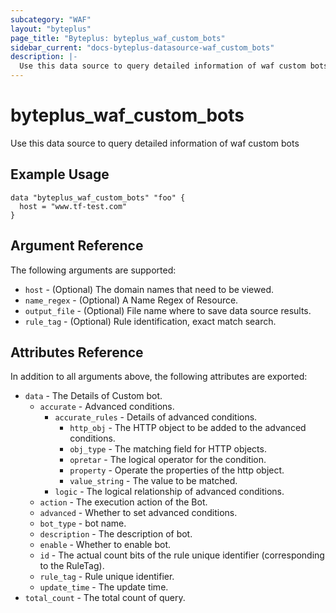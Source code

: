 ```yaml
---
subcategory: "WAF"
layout: "byteplus"
page_title: "Byteplus: byteplus_waf_custom_bots"
sidebar_current: "docs-byteplus-datasource-waf_custom_bots"
description: |-
  Use this data source to query detailed information of waf custom bots
---
```

# byteplus_waf_custom_bots
Use this data source to query detailed information of waf custom bots
## Example Usage
```hcl
data "byteplus_waf_custom_bots" "foo" {
  host = "www.tf-test.com"
}
```
## Argument Reference
The following arguments are supported:
* `host` - (Optional) The domain names that need to be viewed.
* `name_regex` - (Optional) A Name Regex of Resource.
* `output_file` - (Optional) File name where to save data source results.
* `rule_tag` - (Optional) Rule identification, exact match search.

## Attributes Reference
In addition to all arguments above, the following attributes are exported:
* `data` - The Details of Custom bot.
    * `accurate` - Advanced conditions.
        * `accurate_rules` - Details of advanced conditions.
            * `http_obj` - The HTTP object to be added to the advanced conditions.
            * `obj_type` - The matching field for HTTP objects.
            * `opretar` - The logical operator for the condition.
            * `property` - Operate the properties of the http object.
            * `value_string` - The value to be matched.
        * `logic` - The logical relationship of advanced conditions.
    * `action` - The execution action of the Bot.
    * `advanced` - Whether to set advanced conditions.
    * `bot_type` - bot name.
    * `description` - The description of bot.
    * `enable` - Whether to enable bot.
    * `id` - The actual count bits of the rule unique identifier (corresponding to the RuleTag).
    * `rule_tag` - Rule unique identifier.
    * `update_time` - The update time.
* `total_count` - The total count of query.


